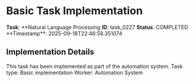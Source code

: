 # Basic Task Implementation

**Task**: **Natural Language Processing
**ID**: task_0227
**Status**: COMPLETED
**Timestamp\*\*: 2025-09-18T22:46:58.351074

## Implementation Details

This task has been implemented as part of the automation system.
Task type: Basic implementation
Worker: Automation System
